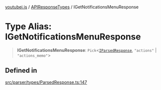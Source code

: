 [youtubei.js](../../../README.md) / [APIResponseTypes](../README.md) / IGetNotificationsMenuResponse

# Type Alias: IGetNotificationsMenuResponse

> **IGetNotificationsMenuResponse**: `Pick`\<[`IParsedResponse`](../interfaces/IParsedResponse.md), `"actions"` \| `"actions_memo"`\>

## Defined in

[src/parser/types/ParsedResponse.ts:147](https://github.com/LuanRT/YouTube.js/blob/af92984523f90200a18314b94478a2697c9deab0/src/parser/types/ParsedResponse.ts#L147)
